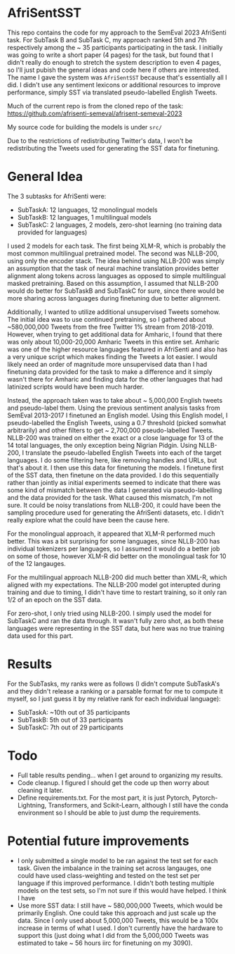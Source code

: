 # AfriSentSST
This repo contains the code for my approach to the SemEval 2023 AfriSenti task. For SubTask B and SubTask C, my approach ranked 5th and 7th respectively among the ~ 35 participants participating in the task. I initially was going to write a short paper (4 pages) for the task, but found that I didn't really do enough to stretch the system description to even 4 pages, so I'll just pubish the general ideas and code here if others are interested. The name I gave the system was `AfriSentSST` because that's essentially all I did. I didn't use any sentiment lexicons or additional resources to improve performance, simply SST via translated pseudo-labelled English Tweets. 

Much of the current repo is from the cloned repo of the task:
https://github.com/afrisenti-semeval/afrisent-semeval-2023

My source code for building the models is under `src/`

Due to the restrictions of redistributing Twitter's data, I won't be redistributing the Tweets used for generating the SST data for finetuning.

# General Idea
The 3 subtasks for AfriSenti were:
- SubTaskA: 12 languages, 12 monolingual models
- SubTaskB: 12 languages, 1 multilingual models
- SubTaskC: 2 languages, 2 models, zero-shot learning (no training data provided for languages)

I used 2 models for each task. The first being XLM-R, which is probably the most common multilingual pretrained model. The second was NLLB-200, using only the encoder stack. The idea behind using NLLB-200 was simply an assumption that the task of neural machine translation provides better alignment along tokens across languages as opposed to simple multilingual masked pretraining. Based on this assumption, I assumed that NLLB-200 would do better for SubTaskB and SubTaskC for sure, since there would be more sharing across languages during finetuning due to better alignment. 

Additionally, I wanted to utilize additional unsupervised Tweets somehow. The initial idea was to use continued pretraining, so I gathered about ~580,000,000 Tweets from the free Twitter 1% stream from 2018-2019. However, when trying to get additional data for Amharic, I found that there was only about 10,000-20,000 Amharic Tweets in this entire set. Amharic was one of the higher resource languages featured in AfriSenti and also has a very unique script which makes finding the Tweets a lot easier. I would likely need an order of magnitude more unsupervised data than I had finetuning data provided for the task to make a difference and it simply wasn't there for Amharic and finding data for the other languages that had latinized scripts would have been much harder. 

Instead, the approach taken was to take about ~ 5,000,000 English tweets and pseudo-label them. Using the previous sentiment analysis tasks from SemEval 2013-2017 I finetuned an English model. Using this English model, I pseudo-labelled the English Tweets, using a 0.7 threshold (picked somwhat arbitrarily) and other filters to get ~ 2,700,000 pseudo-labelled Tweets. NLLB-200 was trained on either the exact or a close language for 13 of the 14 total languages, the only exception being Nigrian Pidgin. Using NLLB-200, I translate the pseudo-labelled English Tweets into each of the target languages. I do some filtering here, like removing handles and URLs, but that's about it. I then use this data for finetuning the models. I finetune first of the SST data, then finetune on the data provided. I do this sequentially rather than jointly as initial experiments seemed to indicate that there was some kind of mismatch between the data I generated via pseudo-labelling and the data provided for the task. What caused this mismatch, I'm not sure. It could be noisy translations from NLLB-200, it could have been the sampling procedure used for generating the AfriSenti datasets, etc. I didn't really explore what the could have been the cause here.

For the monolingual approach, it appeared that XLM-R performed much better. This was a bit surprising for some languages, since NLLB-200 has individual tokenizers per languages, so I assumed it would do a better job on some of those, however XLM-R did better on the monolingual task for 10 of the 12 langauges.

For the multilingual approach NLLB-200 did much better than XML-R, which aligned with my expectations. The NLLB-200 model got interupted during training and due to timing, I didn't have time to restart training, so it only ran 1/2 of an epoch on the SST data.

For zero-shot, I only tried using NLLB-200. I simply used the model for SubTaskC and ran the data through. It wasn't fully zero shot, as both these languages were representing in the SST data, but here was no true training data used for this part. 

# Results
For the SubTasks, my ranks were as follows (I didn't compute SubTaskA's and they didn't release a ranking or a parsable format for me to compute it myself, so I just guess it by my relative rank for each individual language):
- SubTaskA: ~10th out of 35 participants
- SubTaskB: 5th out of 33 participants
- SubTaskC: 7th out of 29 participants

# Todo
- Full table results pending... when I get around to organizing my results.
- Code cleanup. I figured I should get the code up then worry about cleaning it later.
- Define requirements.txt. For the most part, it is just Pytorch, Pytorch-Lightning, Transformers, and Scikit-Learn, although I still have the conda environment so I should be able to just dump the requirements.

# Potential future improvements
- I only submitted a single model to be ran against the test set for each task. Given the imbalance in the training set across langauges, one could have used class-weighting and tested on the test set per language if this improved performance. I didn't both testing multiple models on the test sets, so I'm not sure if this would have helped. I think I have 
- Use more SST data: I still have ~ 580,000,000 Tweets, which would be primarily English. One could take this approach and just scale up the data. Since I only used about 5,000,000 Tweets, this would be a 100x increase in terms of what I used. I don't currently have the hardware to support this (just doing what I did from the 5,000,000 Tweets was estimated to take ~ 56 hours iirc for finetuning on my 3090). 
